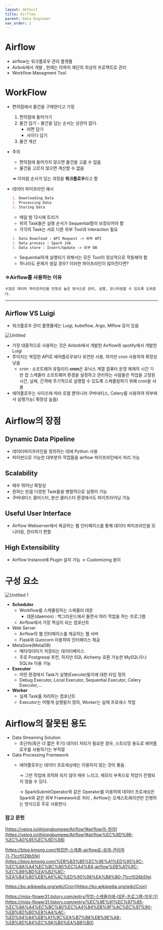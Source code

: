 ```yaml
---
layout: default
title: Airflow
parent: Data Engineer
nav_order: 1
---
```


# Airflow

- airflow는 워크플로우 관리 플랫폼
- Airbnb에서 개발 , 현재는 아파치 재단의 최상의 프로젝트로 관리
- Workflow Managment Tool

# WorkFlow

- 편의점에서 물건을 구매한다고 가정
    1. 편의점에 들어가기
    2. 물건 담기 - 물건을 담는 순서는 상관이 없다.
        - 라면 담기
        - 사이다 담기
    3. 물건 계산
- 주의
    - 편의점에 들어가지 않으면 물건을 고를 수 없음
    - 물건을 고르지 않으면 계산할 수 없음
    
    ⇒ 이처럼 순서가 있는 과정을 **워크플로우**라고 함 
    
- 데이터 파이프라인 예시
    
    ```markdown
    1. Downloading Data
    2. Processing Data
    3. Storing Data
    ```
    
    - 매일 밤 12시에 트리거
    - 위의 Task들은 실행 순서가 Sequential함이 보장되어야 함
    - 각각의 Task는 서로 다른 외부 Tool과 interaction 필요
    
    ```markdown
    1. Data Download : API Request -> 외부 API
    2. Data process : Spark Job
    3. Data store : Insert/Update -> 외부 DB
    ```
    
    - Sequential하게 실행되기 위해서는 모든 Tool이 정상적으로 작동해야 함
    - 하나라도 문제가 생길 경우? 이러한 파이프라인이 많아진다면?
    
### ⇒Airflow를 사용하는 이유
    
    수많은 데이터 파이프라인을 안정성 높은 방식으로 관리, 실행, 모니터링할 수 있도록 도와준다. 
    

---

## Airflow VS Luigi

- 워크플로우 관리 플랫폼에는 Luigi, kubeflow, Argo, Mlflow 등이 있음

![Untitled](https://user-images.githubusercontent.com/97663140/169858506-7b84f77e-87b8-4cbc-b20f-451191a78a78.png)

- 가장 대중적으로 사용하는 것은 Airbnb에서 개발한 Airflow와 spotify에서 개발한 Luigi
- 루이지는 복잡한 API로 에어플로우보다 유연한 사용, 하지만 cron 사용하여 확장성 낮음
    - cron : 소프트웨어 유틸리티 **cron**은 유닉스 계열 컴퓨터 운영 체제의 시간 기반 잡 스케줄러
     소프트웨어 환경을 설정하고 관리하는 사람들은 작업을 고정된 시간, 날짜, 간격에 주기적으로 실행할 수 있도록 스케줄링하기 위해 cron을 사용
- 에어플로우는 사이즈에 따라 로컬 뿐아니라 쿠버네티스, Celery를 사용하여 외부에서 실행가능( 확장성 높음)


# Airflow의 장점

## Dynamic Data Pipeline

- 데이터파이프라인을 정의하는 데에 Python 사용
- 파이썬으로 가능한 대부분의 작업들을 airflow 파이프라인에서 처리 가능

## Scalability

- 매우 뛰어난 확장성
- 원하는 만큼 다양한 Task들을 병렬적으로 실행이 가능
- 쿠버네티스 클러스터, 분산 클러스터 환경에서도 파이프라이닝 가능

## Useful User Interface

- Airflow Webserver에서 제공하는 웹 인터페이스를 통해 데이터 파이프라인을 모니터링, 관리하기 편함

## High Extensibility

- Airflow Instance에 Plugin 설치 가능 → Customizing 용이


# 구성 요소

![Untitled 1](https://user-images.githubusercontent.com/97663140/169858515-e7bcd9ee-c9fa-4903-ae12-9fdd2d8f9a1e.png)

- **Scheduler**
    - Workflow를 스케줄링하는 스케줄러 데몬
        - 데몬(daemon) : 백그라운드에서 돌면서 여러 작업을 하는 프로그램
    - Airflow에서 가장 핵심이 되는 컴포넌트
- Web  Server
    - Airflow의 웹 인터페이스를 제공하는 웹 서버
    - Flask와 Gunicorn 이용하여 인터페이스 제공
- MetaSore(MetaDB)
    - 메타데이터가 저장되는 데이터베이스
    - 주로 Postgresql 추천, 하지만 SQL Alchemy 호환 가능한 MySQL이나 SQLite 이용 가능
- **Executor**
    - 어떤 환경에서 Task가 실행(Execute)될지에 대한 타입 정의
    - Debug Executor, Local Executor, Sequential Executor, Celery Executor,…
- **Worker**
    - 실제 Task를 처리하는 컴포넌트
    - Executor는 어떻게 실행될지 정의, Worker는 실제 프로세스 작업
    

# Airflow의 잘못된 용도

- Data Streaming Solution
    - 초단위(혹은 더 짧은 주기) 데이터 처리가 필요한 경우, 스트리밍 용도로 에어플로우를 사용하기는 부적절
- Data Processing Framework
    - 에어플로우는 데이터 프로세싱에는 이용하지 않는 것이 좋음.
        
        → 그런 작업에 최적화 되지 않아 매우 느리고, 메모리 부족으로 작업이 진행되지 않을 수 있다.
        
        → SparkSubmitOperator와 같은 Operator를 이용하여 데이터 프로세싱은 Spark와 같은 외부 Framework로 처리 , Airflow는 오케스트레이션만 진행하는 방식으로 주로 사용한다. 
        

### 참고 문헌

[https://velog.io/@jjongbumeee/Airflow1#airflow의-정의](https://velog.io/@jjongbumeee/Airflow1#airflow%EC%9D%98-%EC%A0%95%EC%9D%98)

[https://blog.kmong.com/복잡한-스케줄-airflow로-쉽게-관리하기-71ccf026b5fe](https://blog.kmong.com/%EB%B3%B5%EC%9E%A1%ED%95%9C-%EC%8A%A4%EC%BC%80%EC%A4%84-airflow%EB%A1%9C-%EC%89%BD%EA%B2%8C-%EA%B4%80%EB%A6%AC%ED%95%98%EA%B8%B0-71ccf026b5fe)

[https://ko.wikipedia.org/wiki/Cron](https://ko.wikipedia.org/wiki/Cron)

[https://miss-flower31.tistory.com/entry/작업-스케줄러에-데몬-프로그램-띄우기](https://miss-flower31.tistory.com/entry/%EC%9E%91%EC%97%85-%EC%8A%A4%EC%BC%80%EC%A4%84%EB%9F%AC%EC%97%90-%EB%8D%B0%EB%AA%AC-%ED%94%84%EB%A1%9C%EA%B7%B8%EB%9E%A8-%EB%9D%84%EC%9A%B0%EA%B8%B0)